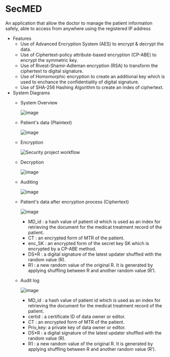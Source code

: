 # SecMED
  An application that allow the doctor to manage the patient information safely, able to access from anywhere using the registered IP address
  - Features
    - Use of Advanced Encryption System (AES) to encrypt & decrypt the data.
    - Use of Ciphertext-policy attribute-based encryption (CP-ABE) to encrypt the symmetric key.
    - Use of Rivest-Shamir-Adleman encryption (RSA) to transform the ciphertext to digital signature.
    - Use of Homomorphic encryption to create an additional key which is used to enchance the confidentiality of digital signature.
    - Use of SHA-256 Hashing Algorithm to create an index of ciphertext.
  - System Diagrams
    - System Overview

      ![image](https://user-images.githubusercontent.com/94690219/183926103-a93729b3-2323-4406-bd31-ca3fc130d8bb.png)
    - Patient's data (Plaintext)

      ![image](https://user-images.githubusercontent.com/94690219/173511853-7f2c5aa0-54c3-486e-93a7-4ea6f5797d76.png)
    - Encryption

      ![Security project workflow](https://user-images.githubusercontent.com/94690219/229272462-71f836c7-0f08-4b9d-a4d2-e5275498ef5a.png)
    - Decryption

      ![image](https://user-images.githubusercontent.com/94690219/183926994-75e51236-f3fc-47d8-8b62-5abc8f4171f3.png)
    - Auditing

      ![image](https://user-images.githubusercontent.com/94690219/183927700-061808f7-6065-4c8d-87bc-b08d3c534823.png)
    - Patient's data after encryption process (Ciphertext)

      ![image](https://user-images.githubusercontent.com/94690219/183928523-e03c23ec-cbe5-4925-a02c-a64a8ee4ec31.png)
      - MD_id  : a hash value of patient id which is used as an index for retrieving the document for the medicat treatment record of the patient.
      - CT     : an encrypted form of MTR of the patient.
      - enc_SK : an encrypted form of the secret key SK which is encrypted by a CP-ABE method.
      - DS*R   : a digital signature of the latest updater shuffled with the random value (R). 
      - R1     : a new random value of the original R. It is generated by applying shuffling between R and another random value (R’). 
    - Audit log
    
      ![image](https://user-images.githubusercontent.com/94690219/183930409-bbbb6d8d-03b3-401b-8c36-61f0343e14bb.png)
      - MD_id  : a hash value of patient id which is used as an index for retrieving the document for the medicat treatment record of the patient.
      - certid : a certificate ID of data owner or editor.
      - CT     : an encrypted form of MTR of the patient.
      - Priv_key: a private key of data owner or editor.
      - DS*R   : a digital signature of the latest updater shuffled with the random value (R). 
      - R1     : a new random value of the original R. It is generated by applying shuffling between R and another random value (R’). 

